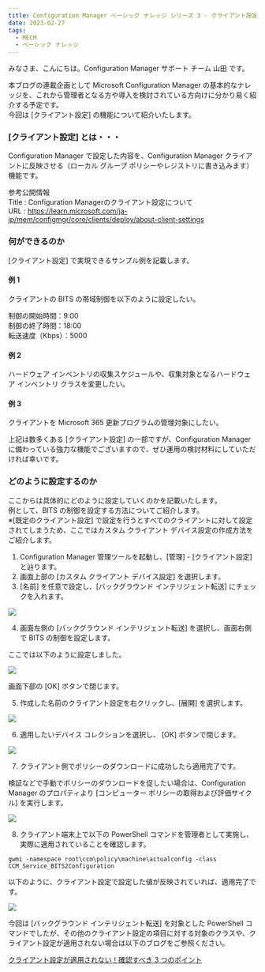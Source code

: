 ```yaml
---
title: Configuration Manager ベーシック ナレッジ シリーズ 3 - クライアント設定 とは
date: 2023-02-27
tags:
  - MECM
  - ベーシック ナレッジ
---
```


みなさま、こんにちは。Configuration Manager サポート チーム 山田 です。  
  
本ブログの連載企画として Microsoft Configuration Manager の基本的なナレッジを、これから管理者となる方や導入を検討されている方向けに分かり易く紹介する予定です。  
今回は [クライアント設定] の機能について紹介いたします。  
  
### [クライアント設定] とは・・・
Configuration Manager で設定した内容を、Configuration Manager クライアントに反映させる（ローカル グループ ポリシーやレジストリに書き込みます）機能です。  
  
参考公開情報  
Title : Configuration Managerのクライアント設定について  
URL : https://learn.microsoft.com/ja-jp/mem/configmgr/core/clients/deploy/about-client-settings  
  
### 何ができるのか  
[クライアント設定] で実現できるサンプル例を記載します。  
  
#### 例 1  
クライアントの BITS の帯域制御を以下のように設定したい。  
  
制御の開始時間：9:00  
制御の終了時間：18:00  
転送速度（Kbps）：5000  
  
#### 例 2  
ハードウェア インベントリの収集スケジュールや、収集対象となるハードウェア インベントリ クラスを変更したい。  
  
#### 例 3  
クライアントを Microsoft 365 更新プログラムの管理対象にしたい。
  
上記は数多くある [クライアント設定] の一部ですが、Configuration Manager に備わっている強力な機能でございますので、ぜひ運用の検討材料にしていただければ幸いです。  
  
### どのように設定するのか
ここからは具体的にどのように設定していくのかを記載いたします。  
例として、BITS の制御を設定する方法についてご紹介します。  
※[既定のクライアント設定] で設定を行うとすべてのクライアントに対して設定されてしまうため、ここではカスタム クライアント デバイス設定の作成方法をご紹介します。  
  
1. Configuration Manager 管理ツールを起動し、[管理] - [クライアント設定] と辿ります。  
2. 画面上部の [カスタム クライアント デバイス設定] を選択します。  
3. [名前] を任意で設定し、[バックグラウンド インテリジェント転送] にチェックを入れます。  

 ![](./20230227_01/2023-02-27-09-26-34.png)  
  
4. 画面左側の [バックグラウンド インテリジェント転送] を選択し、画面右側で BITS の制御を設定します。  
  
  ここでは以下のように設定しました。  

![](./20230227_01/2023-02-27-09-26-59.png)  
  
  画面下部の [OK] ボタンで閉じます。  
  
5. 作成した名前のクライアント設定を右クリックし、[展開] を選択します。  
  
![](./20230227_01/2023-02-27-09-27-44.png)
  
6. 適用したいデバイス コレクションを選択し、 [OK] ボタンで閉じます。  
  
![](./20230227_01/2023-02-27-09-27-53.png)
  
7. クライアント側でポリシーのダウンロードに成功したら適用完了です。  
  
検証などで手動でポリシーのダウンロードを促したい場合は、Configuration Manager のプロパティより [コンピューター ポリシーの取得および評価サイクル] を実行します。  
  
![](./20230227_01/2023-02-27-09-28-02.png)
  
8. クライアント端末上で以下の PowerShell コマンドを管理者として実施し、実際に適用されていることを確認します。  

```
gwmi -namespace root\ccm\policy\machine\actualconfig -class CCM_Service_BITS2Configuration
```
  
以下のように、クライアント設定で設定した値が反映されていれば、適用完了です。  
  
![](./20230227_01/2023-02-27-09-28-31.png)
  
今回は [バックグラウンド インテリジェント転送] を対象とした PowerShell コマンドでしたが、その他のクライアント設定の項目に対する対象のクラスや、クライアント設定が適用されない場合は以下のブログをご参照ください。  
  
[クライアント設定が適用されない！確認すべき 3 つのポイント](https://jpmem.github.io/blog/mecm/20220408_01/)
